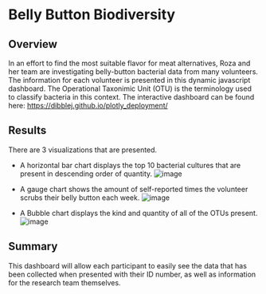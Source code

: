 # Belly Button Biodiversity
## Overview
  In an effort to find the most suitable flavor for meat alternatives, Roza and her team are investigating belly-button bacterial data from many volunteers. The information for each volunteer is presented in this dynamic javascript dashboard. The Operational Taxonimic Unit (OTU) is the terminology used to classify bacteria in this context. The interactive dashboard can be found here: https://dibblej.github.io/plotly_deployment/
## Results
  There are 3 visualizations that are presented.
  - A horizontal bar chart displays the top 10 bacterial cultures that are present in descending order of quantity. ![image](https://user-images.githubusercontent.com/40553064/126882841-40f1dcb0-a951-44ad-892c-ade3f52c262b.png)

  - A gauge chart shows the amount of self-reported times the volunteer scrubs their belly button each week. ![image](https://user-images.githubusercontent.com/40553064/126882849-f9f53200-f734-4a69-9492-ee00387a9d8d.png)

  - A Bubble chart displays the kind and quantity of all of the OTUs present. ![image](https://user-images.githubusercontent.com/40553064/126882854-e1500d99-29d5-45c7-936b-404a4c8a06d9.png)

## Summary
  This dashboard will allow each participant to easily see the data that has been collected when presented with their ID number, as well as information for the research team themselves.
